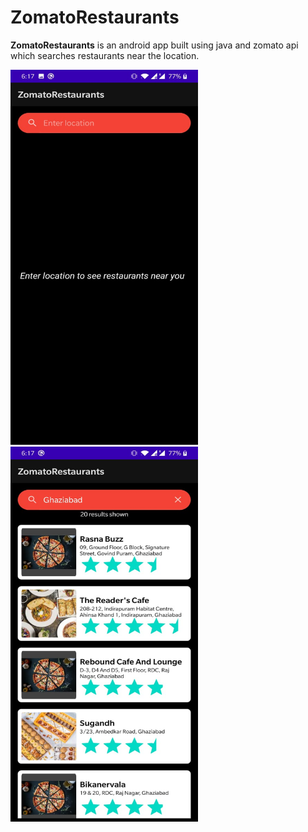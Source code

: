 # ZomatoRestaurants
 **ZomatoRestaurants** is an android app built using java and zomato api which searches restaurants near the location.

<img src="1.jpeg" height="600" width="300">   <img src="2.jpeg" height="600" width="300">
